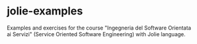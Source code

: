 # jolie-examples
Examples and exercises for the course "Ingegneria del Software Orientata ai Servizi" (Service Oriented Software Engineering) with Jolie language.
